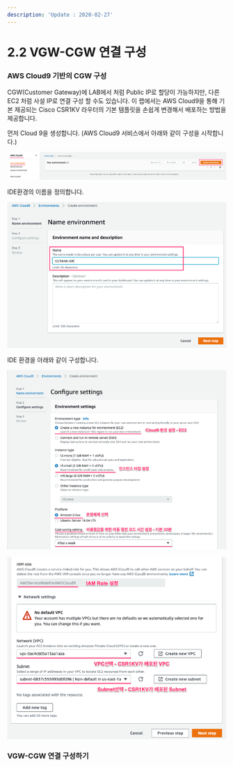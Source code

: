 ```yaml
---
description: 'Update : 2020-02-27'
---
```


# 2.2 VGW-CGW 연결 구성

### AWS Cloud9 기반의 CGW 구성

CGW\(Customer Gateway\)에 LAB에서 처럼 Public IP로 할당이 가능하지만, 다른 EC2 처럼 사설 IP로 연결 구성 할 수도 있습니다. 이 랩에서는 AWS Cloud9을 통해 기본 제공되는 Cisco CSR1KV 라우터의 기본 템플릿을 손쉽게 변경해서 배포하는 방법을 제공합니다.

먼저 Cloud 9을 생성합니다. \(AWS Cloud9 서비스에서 아래와 같이 구성을 시작합니다.\)

![\[&#xADF8;&#xB9BC; 2.2.1 Cloud9 &#xC0DD;&#xC131;\]](../.gitbook/assets/2.1.13.c9.png)

IDE환경의 이름을 정의합니다.

![\[&#xADF8;&#xB9BC; 2.2.2 IDE &#xC774;&#xB984; &#xC815;&#xC758;\]](../.gitbook/assets/2.1.14.c9.png)

IDE 환경을 아래와 같이 구성합니다.

![\[&#xADF8;&#xB9BC; 2.2.2 Cloud9 &#xC0DD;&#xC131;\]](../.gitbook/assets/2.1.15.c9.png)

![](../.gitbook/assets/2.1.16.c9.png)



### VGW-CGW 연결 구성하기



